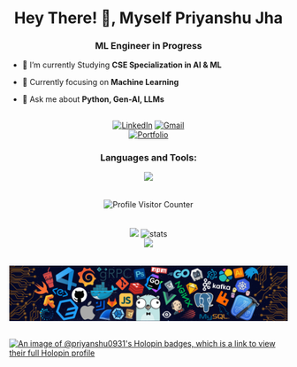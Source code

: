 
<h1 align="center">Hey There! 👋, Myself Priyanshu Jha</h1>
<h3 align="center">ML Engineer in Progress</h3>


- 🔭 I’m currently Studying **CSE Specialization in AI & ML**

- 🌱 Currently focusing on **Machine Learning**

- 💬 Ask me about **Python, Gen-AI, LLMs**

##

<div align="center">
<a href="https://www.linkedin.com/in/0xpriyanshujha/" target="_blank"><img height="32px" src="https://img.shields.io/badge/LinkedIn-%230077B5.svg?&style=flat-square&logo=linkedin&logoColor=white" alt="LinkedIn"></a>
<a href="mailto:priyanshujha2002@gmail.com" target="_blank"><img height="32px" src="https://img.shields.io/badge/Gmail-c14438?style=flat-square&logo=Gmail&logoColor=white" alt="Gmail"></a>
</div>
<div align="center">
<a href="https://0x-priyanshu.vercel.app/" target="_blank"><img height="32px" src="https://img.shields.io/badge/Portfolio-255E63?style=for-the-badge&logo=About.me&logoColor=white" alt="Portfolio"></a>
</div>
<h3 align="center">Languages and Tools:</h3>
<p align="center">
  <img src="https://skillicons.dev/icons?i=python,tensorflow,scikitlearn,fastapi,flask,aws,docker,java,react,mysql">
</p>

<br>
<div align="center">
  <img src="https://komarev.com/ghpvc/?username=0xPriyanshuJha&color=291B3E&abbreviated=true&style=for-the-badge" alt="Profile Visitor Counter"/>
</div>



<br>
<br>

<div align='center'>
  <div align="center">
    <img width="379px" src="https://github-readme-stats.vercel.app/api?username=0xPriyanshuJha&theme=jolly&show_icons=true"/>
    <img width="400px" src="https://github-readme-streak-stats.herokuapp.com?user=0xPriyanshuJha&theme=jolly&border_radius=5" alt="stats"/>
  </div>
</div>

<div align="center">
  <img src="http://github-profile-summary-cards.vercel.app/api/cards/profile-details?username=0xPriyanshuJha&theme=jolly">
</div>

##


![Footer Image](https://github.com/0xPriyanshuJha/0xPriyanshuJha/blob/main/footer.png)

##



[![An image of @priyanshu0931's Holopin badges, which is a link to view their full Holopin profile](https://holopin.me/priyanshu0931)](https://holopin.io/@priyanshu0931)


